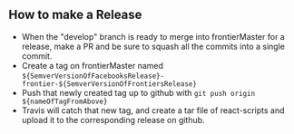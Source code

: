 ## How to make a Release

- When the "develop" branch is ready to merge into frontierMaster for a release, make a PR and be sure to squash all the commits into a single commit.
- Create a tag on frontierMaster named `${SemverVersionOfFacebooksRelease}-frontier-${SemverVersionOfFrontiersRelease}`
- Push that newly created tag up to github with `git push origin ${nameOfTagFromAbove}`
- Travis will catch that new tag, and create a tar file of react-scripts and upload it to the corresponding release on github.
